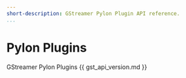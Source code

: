 ```yaml
---
short-description: GStreamer Pylon Plugin API reference.
...
```


# Pylon Plugins

GStreamer Pylon Plugins {{ gst_api_version.md }}

